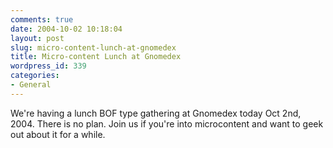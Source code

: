 ```yaml
---
comments: true
date: 2004-10-02 10:18:04
layout: post
slug: micro-content-lunch-at-gnomedex
title: Micro-content Lunch at Gnomedex
wordpress_id: 339
categories:
- General
---
```


We're having a lunch BOF type gathering at Gnomedex today Oct 2nd, 2004. There is no plan.  Join us if you're into microcontent and want to geek out about it for a while.
